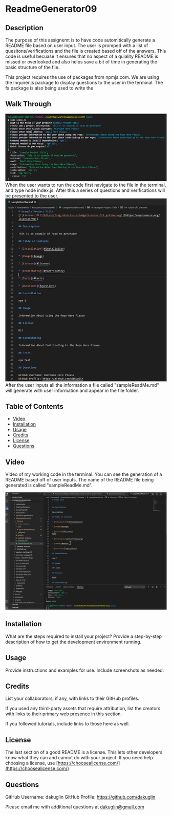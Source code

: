 # ReadmeGenerator09

## Description 

The purpose of this assignemt is to have code automitically generate a README file based on user input. The user is promped with a list of quesitons/verifications and the file is created based off of the answers. This code is useful becuase it ensures that no aspect of a  quiality README is missed or overlooked and also helps save a bit of time in generating the basic structure of the file. 

This project requires the use of packages from npmjs.com. We are using the Inquirer.js package to display questions to the user in the terminal. The fs package is also being used to write the  

## Walk Through 
![Getting Started](./pictures/terminalCommands.PNG)
When the user wants to run the code first navigate to the file in the terminal, and type node index.js. After this a series of questions and verifications will be presented to the user.
![Getting Started](./pictures/readmeGenerates.PNG)
After the user inputs all the information a file called "sampleReadMe.md" will generate with user information and appear in the file folder. 


## Table of Contents 

* [Video](#video)
* [Installation](#installation)
* [Usage](#usage)
* [Credits](#credits)
* [License](#license)
* [Questions](#questions)


## Video

Video of my working code in the terminal. You can see the generation of a README based off of user inputs. The name of the README file being generated is called "sampleReadMe.md". 

![Walkthrought Video](./readmegenerator.gif)


## Installation

What are the steps required to install your project? Provide a step-by-step description of how to get the development environment running.


## Usage 

Provide instructions and examples for use. Include screenshots as needed. 


## Credits

List your collaborators, if any, with links to their GitHub profiles.

If you used any third-party assets that require attribution, list the creators with links to their primary web presence in this section.

If you followed tutorials, include links to those here as well.



## License

The last section of a good README is a license. This lets other developers know what they can and cannot do with your project. If you need help choosing a license, use [https://choosealicense.com/](https://choosealicense.com/)



## Questions

GitHub Username: dakuglin
GitHub Profile: https://github.com/dakuglin

Please email me with additional questions at dakuglin@gmail.com  

    